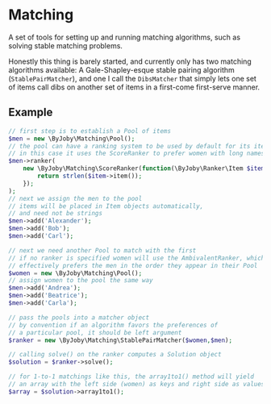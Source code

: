 # Matching

A set of tools for setting up and running matching algorithms, such as solving stable matching problems.

Honestly this thing is barely started, and currently only has two matching algorithms available: A Gale-Shapley-esque stable pairing algorithm (`StablePairMatcher`), and one I call the `DibsMatcher` that simply lets one set of items call dibs on another set of items in a first-come first-serve manner.

## Example

```php
// first step is to establish a Pool of items
$men = new \ByJoby\Matching\Pool();
// the pool can have a ranking system to be used by default for its items
// in this case it uses the ScoreRanker to prefer women with long names
$men->ranker(
    new \ByJoby\Matching\ScoreRanker(function(\ByJoby\Ranker\Item $item) {
        return strlen($item->item());
    });
);
// next we assign the men to the pool
// items will be placed in Item objects automatically,
// and need not be strings
$men->add('Alexander');
$men->add('Bob');
$men->add('Carl');

// next we need another Pool to match with the first
// if no ranker is specified women will use the AmbivalentRanker, which
// effectively prefers the men in the order they appear in their Pool
$women = new \ByJoby\Matching\Pool();
// assign women to the pool the same way
$men->add('Andrea');
$men->add('Beatrice');
$men->add('Carla');

// pass the pools into a matcher object
// by convention if an algorithm favors the preferences of
// a particular pool, it should be left argument
$ranker = new \ByJoby\Matching\StablePairMatcher($women,$men);

// calling solve() on the ranker computes a Solution object
$solution = $ranker->solve();

// for 1-to-1 matchings like this, the array1to1() method will yield
// an array with the left side (women) as keys and right side as values
$array = $solution->array1to1();
```
